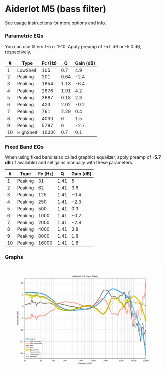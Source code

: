 # Aiderlot M5 (bass filter)
See [usage instructions](https://github.com/jaakkopasanen/AutoEq#usage) for more options and info.

### Parametric EQs
You can use filters 1-5 or 1-10. Apply preamp of -5.0 dB or -5.0 dB, respectively.

|   # | Type      |   Fc (Hz) |    Q |   Gain (dB) |
|-----|-----------|-----------|------|-------------|
|   1 | LowShelf  |       105 | 0.7  |         4.9 |
|   2 | Peaking   |       201 | 0.64 |        -2.4 |
|   3 | Peaking   |      1854 | 1.13 |        -6.4 |
|   4 | Peaking   |      2876 | 1.91 |         4.2 |
|   5 | Peaking   |      3687 | 0.18 |         2.3 |
|   6 | Peaking   |       423 | 2.02 |        -0.2 |
|   7 | Peaking   |       761 | 2.29 |         0.4 |
|   8 | Peaking   |      4030 | 6    |         1.5 |
|   9 | Peaking   |      5797 | 6    |        -2.7 |
|  10 | HighShelf |     10000 | 0.7  |         0.1 |

### Fixed Band EQs
When using fixed band (also called graphic) equalizer, apply preamp of **-5.7 dB** (if available) and set gains manually with these parameters.

|   # | Type    |   Fc (Hz) |    Q |   Gain (dB) |
|-----|---------|-----------|------|-------------|
|   1 | Peaking |        31 | 1.41 |         5   |
|   2 | Peaking |        62 | 1.41 |         3.6 |
|   3 | Peaking |       125 | 1.41 |        -0.4 |
|   4 | Peaking |       250 | 1.41 |        -2.3 |
|   5 | Peaking |       500 | 1.41 |         0.3 |
|   6 | Peaking |      1000 | 1.41 |        -0.2 |
|   7 | Peaking |      2000 | 1.41 |        -2.8 |
|   8 | Peaking |      4000 | 1.41 |         3.8 |
|   9 | Peaking |      8000 | 1.41 |         1.8 |
|  10 | Peaking |     16000 | 1.41 |         1.8 |

### Graphs
![](./Aiderlot%20M5%20(bass%20filter).png)
